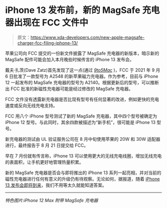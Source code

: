 # iPhone 13 发布前，新的 MagSafe 充电器出现在 FCC 文件中

> 原文：<https://www.xda-developers.com/new-apple-magsafe-charger-fcc-filing-iphone-13/>

苹果公司向 FCC 提交的一份新文件披露了 MagSafe 充电器的新版本，暗示新的 MagSafe 配件可能会加入本月晚些时候传言的 iPhone 13 发布会。

戴夫·扎茨(Dave Zatz)首先发现了这一点(通过 [*9to5Mac*](https://9to5mac.com/2021/09/06/apple-fcc-filings-reveal-revised-magsafe-charger-ahead-of-iphone-13-event/) )，FCC 于 2021 年 9 月 6 日批准了一款型号为 A2548 的新苹果磁力充电器。作为参考，目前与 iPhone 12 一起发布的 MagSafe 充电器的型号为 A2140。根据更新后的型号，可以推断出 FCC 批准的新磁性充电器可能是经过修改的 MagSafe 充电器。

FCC 文件没有透露新充电器是否比现有型号有任何显著的改进，例如更快的充电速度或反向无线充电支持。

FCC 用八个 iPhone 型号测试了新的 MagSafe 充电器，其中四个型号被确定为 iPhone 12 型号。与此同时，其余四款被描述为“新手机”，很可能是 iPhone 13 型号。

新充电器的测试由 UL 验证服务公司在 8 月中旬使用苹果的 20W 和 30W 适配器进行，最终报告于 8 月 21 日提交给 FCC。

早在 7 月份就有传言称，iPhone 13 可以使用更大的无线充电线圈，增加无线充电的表面积，让手机更好地管理热量积累。

新的 MagSafe 充电器是否会与即将推出的 iPhone 13 系列一起亮相，并对当前的磁性充电器进行任何有意义的升级仍有待观察。无论如何，据报道，随着 [iPhone 13 发布会即将到来](https://www.xda-developers.com/iphone-13-series-pre-order-17-september/)，我们不用等太久就能知道答案。

* * *

*特色图片:iPhone 12 Max 附带 MagSafe 充电器*